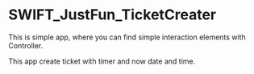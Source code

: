# SWIFT_JustFun_TicketCreater
This is simple app, where you can find simple interaction elements with Controller.

This app create ticket with timer and now date and time.
